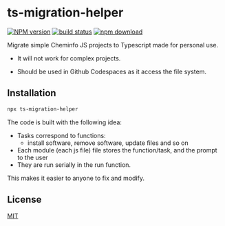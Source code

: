 # ts-migration-helper

[![NPM version][npm-image]][npm-url]
[![build status][ci-image]][ci-url]
[![npm download][download-image]][download-url]

Migrate simple Cheminfo JS projects to Typescript made for personal use.

- It will not work for complex projects.

- Should be used in Github Codespaces as it access the file system.

## Installation

```bash
npx ts-migration-helper
```


The code is built with the following idea:

* Tasks correspond to functions: 
    * install software, remove software, update files and so on
* Each module (each js file) file stores the function/task, and the prompt to the user
* They are run serially in the run function.

This makes it easier to anyone to fix and modify.

## License

[MIT](./LICENSE)

[npm-image]: https://img.shields.io/npm/v/ts-migration-helper.svg
[npm-url]: https://www.npmjs.com/package/ts-migration-helper
[ci-image]: https://github.com/santimirandarp/ts-migration-helper/workflows/Node.js%20CI/badge.svg?branch=main
[ci-url]: https://github.com/santimirandarp/ts-migration-helper/actions?query=workflow%3A%22Node.js+CI%22
[download-image]: https://img.shields.io/npm/dm/ts-migration-helper.svg
[download-url]: https://www.npmjs.com/package/ts-migration-helper

